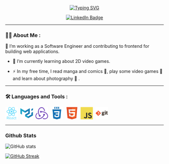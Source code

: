 <div align="center">

[![Typing SVG](https://readme-typing-svg.demolab.com?font=Fira+Code&pause=1000&color=A960FF&center=true&vCenter=true&repeat=false&width=435&lines=Hi!+I'm+Diego+Plaza+%F0%9F%92%BB)](https://git.io/typing-svg)

  <a href="https://www.linkedin.com/in/diegoplazagarrido/">
    <img src="https://img.shields.io/badge/LinkedIn-blue?style=for-the-badge&logo=linkedin&logoColor=white" alt="LinkedIn Badge"/>
  </a>

</div>

---

### :man_technologist: About Me :

 :telescope: I’m working as a Software Engineer and contributing to frontend for building web applications.

- :seedling: I’m currently learning about 2D video games.

- :zap: In my free time, I read manga and comics 📖, play some video games 👾 and learn about photography 📸 .

---

### :hammer_and_wrench: Languages and Tools :

<div>
  <img src="https://github.com/devicons/devicon/blob/master/icons/react/react-original-wordmark.svg" title="React" alt="React" width="40" height="40"/>&nbsp;
  <img src="https://github.com/devicons/devicon/blob/master/icons/materialui/materialui-original.svg" title="Material UI" alt="Material UI" width="40" height="40"/>&nbsp;
  <img src="https://github.com/devicons/devicon/blob/master/icons/redux/redux-original.svg" title="Redux" alt="Redux " width="40" height="40"/>&nbsp;
  <img src="https://github.com/devicons/devicon/blob/master/icons/css3/css3-plain-wordmark.svg"  title="CSS3" alt="CSS" width="40" height="40"/>&nbsp;
  <img src="https://github.com/devicons/devicon/blob/master/icons/html5/html5-original.svg" title="HTML5" alt="HTML" width="40" height="40"/>&nbsp;
  <img src="https://github.com/devicons/devicon/blob/master/icons/javascript/javascript-original.svg" title="JavaScript" alt="JavaScript" width="40" height="40"/>&nbsp;
  <img src="https://github.com/devicons/devicon/blob/master/icons/git/git-original-wordmark.svg" title="Git" **alt="Git" width="40" height="40"/>
</div>

---

### Github Stats

<div>

![GitHub stats](https://github-readme-stats.vercel.app/api?username=dplazagarrido&show_icons=true&theme=jolly&card_width=495)

[![GitHub Streak](https://streak-stats.demolab.com/?user=dplazagarrido&theme=jolly&card_width=400)](https://git.io/streak-stats)
  
 <div />



<!--
**dplazagarrido/dplazagarrido** is a ✨ _special_ ✨ repository because its `README.md` (this file) appears on your GitHub profile.

Here are some ideas to get you started:

- 🔭 I’m currently working on ...
- 🌱 I’m currently learning ...
- 👯 I’m looking to collaborate on ...
- 🤔 I’m looking for help with ...
- 💬 Ask me about ...
- 📫 How to reach me: ...
- 😄 Pronouns: ...
- ⚡ Fun fact: ...
-->
